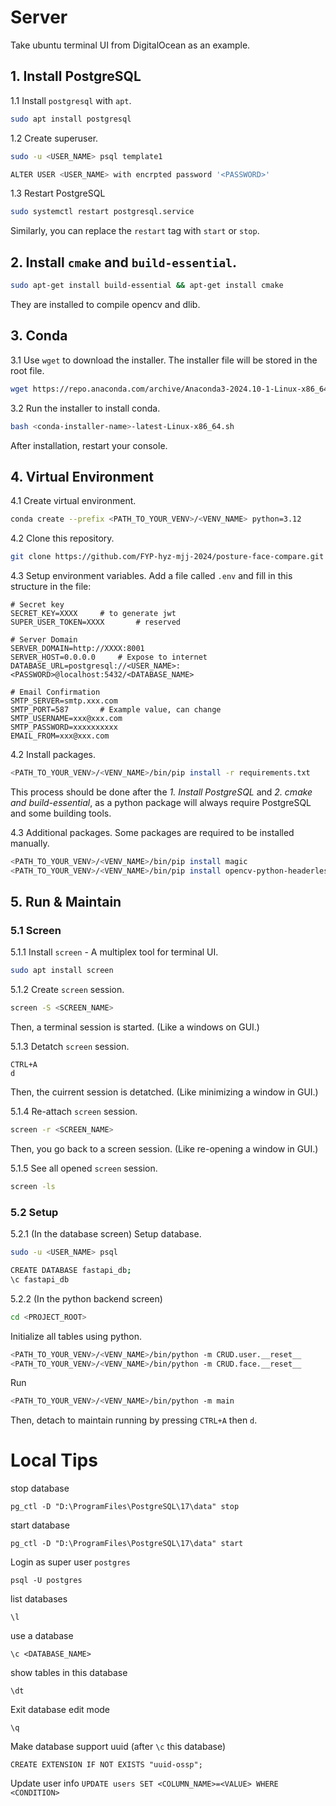 # Server
Take ubuntu terminal UI from DigitalOcean as an example.

## 1. Install PostgreSQL
1.1 Install `postgresql` with `apt`.
```sh
sudo apt install postgresql
```

1.2 Create superuser.
```sh
sudo -u <USER_NAME> psql template1
```

```sh
ALTER USER <USER_NAME> with encrpted password '<PASSWORD>'
```

1.3 Restart PostgreSQL

```sh
sudo systemctl restart postgresql.service
```

Similarly, you can replace the `restart` tag with `start` or `stop`.

## 2. Install `cmake` and `build-essential`.
```sh
sudo apt-get install build-essential && apt-get install cmake
```
They are installed to compile opencv and dlib. 

## 3. Conda
3.1 Use `wget` to download the installer. The installer file will be stored in the root file.
```sh
wget https://repo.anaconda.com/archive/Anaconda3-2024.10-1-Linux-x86_64.sh
```

3.2 Run the installer to install conda.
```sh
bash <conda-installer-name>-latest-Linux-x86_64.sh
```
After installation, restart your console.

## 4. Virtual Environment

4.1 Create virtual environment.
```sh
conda create --prefix <PATH_TO_YOUR_VENV>/<VENV_NAME> python=3.12
```

4.2 Clone this repository.
```sh
git clone https://github.com/FYP-hyz-mjj-2024/posture-face-compare.git
```

4.3 Setup environment variables. 
Add a file called `.env` and fill in this structure in the file:
```
# Secret key
SECRET_KEY=XXXX     # to generate jwt
SUPER_USER_TOKEN=XXXX       # reserved

# Server Domain
SERVER_DOMAIN=http://XXXX:8001
SERVER_HOST=0.0.0.0     # Expose to internet
DATABASE_URL=postgresql://<USER_NAME>:<PASSWORD>@localhost:5432/<DATABASE_NAME>

# Email Confirmation
SMTP_SERVER=smtp.xxx.com
SMTP_PORT=587       # Example value, can change
SMTP_USERNAME=xxx@xxx.com
SMTP_PASSWORD=xxxxxxxxxx
EMAIL_FROM=xxx@xxx.com
```

4.2 Install packages.
```sh
<PATH_TO_YOUR_VENV>/<VENV_NAME>/bin/pip install -r requirements.txt
```

This process should be done after the *1. Install PostgreSQL* and *2. cmake and build-essential*, 
as a python package will always require PostgreSQL and some building tools.

4.3 Additional packages.
Some packages are required to be installed manually.
```sh
<PATH_TO_YOUR_VENV>/<VENV_NAME>/bin/pip install magic
<PATH_TO_YOUR_VENV>/<VENV_NAME>/bin/pip install opencv-python-headerless
```

## 5. Run & Maintain
### 5.1 Screen
5.1.1 Install `screen` - A multiplex tool for terminal UI.
```sh
sudo apt install screen
```

5.1.2 Create `screen` session.
```sh
screen -S <SCREEN_NAME>
```
Then, a terminal session is started. (Like a windows on GUI.)

5.1.3 Detatch `screen` session. 
```
CTRL+A
d
```
Then, the cuirrent session is detatched. (Like minimizing a window in GUI.)

5.1.4 Re-attach `screen` session.
```sh
screen -r <SCREEN_NAME>
```
Then, you go back to a screen session. (Like re-opening a window in GUI.)

5.1.5 See all opened `screen` session.
```sh
screen -ls
```

### 5.2 Setup
5.2.1 (In the database screen) Setup database.
```sh
sudo -u <USER_NAME> psql
```
```sh
CREATE DATABASE fastapi_db;
\c fastapi_db
```

5.2.2 (In the python backend screen)
```sh
cd <PROJECT_ROOT>
```

Initialize all tables using python.
```sh
<PATH_TO_YOUR_VENV>/<VENV_NAME>/bin/python -m CRUD.user.__reset__
<PATH_TO_YOUR_VENV>/<VENV_NAME>/bin/python -m CRUD.face.__reset__
```

Run
```sh
<PATH_TO_YOUR_VENV>/<VENV_NAME>/bin/python -m main
```

Then, detach to maintain running by pressing `CTRL+A` then `d`.


# Local Tips
stop database

`pg_ctl -D "D:\ProgramFiles\PostgreSQL\17\data" stop`

start database

`pg_ctl -D "D:\ProgramFiles\PostgreSQL\17\data" start`

Login as super user `postgres`

`psql -U postgres`

list databases

`\l`

use a database

`\c <DATABASE_NAME>`

show tables in this database

`\dt`

Exit database edit mode

`\q`

Make database support uuid (after `\c` this database)

`CREATE EXTENSION IF NOT EXISTS "uuid-ossp";`

Update user info
`UPDATE users SET <COLUMN_NAME>=<VALUE> WHERE <CONDITION>`
